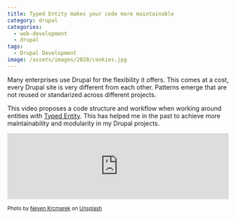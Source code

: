 ```yaml
---
title: Typed Entity makes your code more maintainable
category: drupal
categories:
  - web-development
  - drupal
tags:
  - Drupal Development
image: /assets/images/2020/cookies.jpg
---
```

Many enterprises use Drupal for the flexibility it offers. This comes at a cost, every Drupal site is very different
from each other. Patterns emerge that are not reused or standarized across different projects.

<!-- more -->

This video proposes a code structure and workflow when working around entities with
[Typed Entity](https://www.drupal.org/project/typed_entity). This has helped me in the past to achieve more
maintainability and modularity in my Drupal projects.

<div class="video-wrapper"><iframe id='ivplayer' allowfullscreen width='100%' src='https://www.invidio.us/embed/BhQMygkR1j4' style='border:none;'></iframe></div>

<small>Photo by <a href="https://unsplash.com/@nevenkrcmarek?utm_source=unsplash&amp;utm_medium=referral&amp;utm_content=creditCopyText">Neven Krcmarek</a> on <a href="https://unsplash.com/s/photos/cookie-cutter?utm_source=unsplash&amp;utm_medium=referral&amp;utm_content=creditCopyText">Unsplash</a></small>